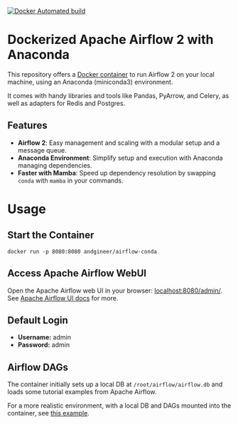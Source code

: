 [![Docker Automated build](https://img.shields.io/docker/image-size/andgineer/airflow-conda)](https://hub.docker.com/r/andgineer/airflow-conda)

# Dockerized Apache Airflow 2 with Anaconda

This repository offers a [Docker container](https://hub.docker.com/r/andgineer/airflow-conda) 
to run Airflow 2 on your local machine, using an Anaconda (miniconda3) environment. 

It comes with handy libraries and tools like Pandas, PyArrow, and Celery, as well as adapters for Redis and Postgres.

## Features
* **Airflow 2**: 
Easy management and scaling with a modular setup and a message queue.
* **Anaconda Environment**: 
Simplify setup and execution with Anaconda managing dependencies.
* **Faster with Mamba**: 
Speed up dependency resolution by swapping `conda` with `mamba` in your commands.

# Usage

## Start the Container

    docker run -p 8080:8080 andgineer/airflow-conda

## Access Apache Airflow WebUI

Open the Apache Airflow web UI in your browser: [localhost:8080/admin/](http://127.0.0.1:8080/admin/). 
See [Apache Airflow UI docs](https://airflow.apache.org/docs/stable/ui.html) for more.

## Default Login

- **Username:** admin 
- **Password:** admin

## Airflow DAGs

The container initially sets up a local DB at `/root/airflow/airflow.db` and loads some tutorial examples from 
Apache Airflow. 

For a more realistic environment, with a local DB and DAGs mounted into the container,
see [this example](https://github.com/andgineer/airflow/blob/master/docker-compose.yml).
